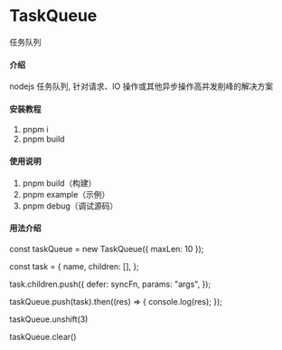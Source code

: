 # TaskQueue

任务队列

#### 介绍

nodejs 任务队列, 针对请求、IO 操作或其他异步操作高并发削峰的解决方案

#### 安装教程

1.  pnpm i
2.  pnpm build

#### 使用说明

1.  pnpm build（构建）
2.  pnpm example（示例）
3.  pnpm debug（调试源码）

#### 用法介绍

<!-- 切片长度maxLen -->

const taskQueue = new TaskQueue({ maxLen: 10 });

<!-- 一个队列 -->
const task = {
    name,
    children: [],
};

<!-- 单个队列中的函数，有几个就push几个 -->
task.children.push({
    defer: syncFn,
    params: "args",
});

<!-- 某个队列中的函数全部执行完成后会触发后续操作 -->
taskQueue.push(task).then((res) => {
    console.log(res);
});

<!-- 删除前三个异步函数 -->
taskQueue.unshift(3)

<!-- 初始化当前队列 -->
taskQueue.clear()